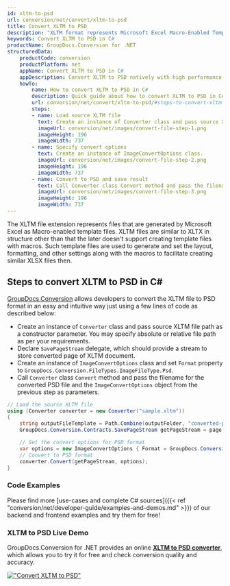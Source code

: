 ```yaml
---
id: xltm-to-psd
url: conversion/net/convert/xltm-to-psd
title: Convert XLTM to PSD
description: "XLTM format represents Microsoft Excel Macro-Enabled Template with .xltm extension. Learn how to convert XLTM to PSD file programmatically in C# language using GroupDocs.Conversion for .NET library."
keywords: Convert XLTM to PSD in C#
productName: GroupDocs.Conversion for .NET
structuredData:
    productCode: conversion
    productPlatform: net
    appName: Convert XLTM to PSD in C#
    appDescription: Convert XLTM to PSD natively with high performance using C# language and server side GroupDocs.Conversion for .NET APIs, without the use of any software like Microsoft or Open Office.
    howTo:
        name: How to convert XLTM to PSD in C# 
        description: Quick guide about how to convert XLTM to PSD in C# with high performance and accuracy.
        url: conversion/net/convert/xltm-to-psd/#steps-to-convert-xltm-to-psd-in-c
        steps:
        - name: Load source XLTM file 
          text: Create an instance of Converter class and pass source XLTM file path as a constructor parameter. You may specify absolute or relative file path as per your requirements. 
          imageUrl: conversion/net/images/convert-file-step-1.png
          imageHeight: 196
          imageWidth: 737
        - name: Specify convert options 
          text: Create an instance of ImageConvertOptions class.
          imageUrl: conversion/net/images/convert-file-step-2.png
          imageHeight: 196
          imageWidth: 737
        - name: Convert to PSD and save result 
          text: Call Converter class Convert method and pass the filename for the converted HTML file and the ImageConvertOptions object from the previous step as parameters.
          imageUrl: conversion/net/images/convert-file-step-3.png
          imageHeight: 196
          imageWidth: 737
---
```


The XLTM file extension represents files that are generated by Microsoft Excel as Macro-enabled template files. XLTM files are similar to XLTX in structure other than that the later doesn't support creating template files with macros. Such template files are used to generate and set the layout, formatting, and other settings along with the macros to facilitate creating similar XLSX files then.

## Steps to convert XLTM to PSD in C#

[GroupDocs.Conversion](https://products.groupdocs.com/conversion/net) allows developers to convert the XLTM file to PSD format in an easy and intuitive way just using a few lines of code as described below:

* Create an instance of `Converter` class and pass source XLTM file path as a constructor parameter. You may specify absolute or relative file path as per your requirements. 
* Declare `SavePageStream` delegate, which should provide a stream to store converted page of XLTM document.
* Create an instance of `ImageConvertOptions` class and set `Format` property to `GroupDocs.Conversion.FileTypes.ImageFileType.Psd`.
* Call `Converter` class `Convert` method and pass the filename for the converted PSD file and the `ImageConvertOptions` object from the previous step as parameters.

```csharp
// Load the source XLTM file
using (Converter converter = new Converter("sample.xltm"))
{
    string outputFileTemplate = Path.Combine(outputFolder, "converted-page-{0}.psd");
    GroupDocs.Conversion.Contracts.SavePageStream getPageStream = page => new FileStream(string.Format(outputFileTemplate, page), FileMode.Create);

    // Set the convert options for PSD format
    var options = new ImageConvertOptions { Format = GroupDocs.Conversion.FileTypes.ImageFileType.Psd };   
    // Convert to PSD format
    converter.Convert(getPageStream, options);
}
```

### Code Examples

Please find more [use-cases and complete C# sources]({{< ref "conversion/net/developer-guide/examples-and-demos.md" >}}) of our backend and frontend examples and try them for free!

### XLTM to PSD Live Demo

GroupDocs.Conversion for .NET provides an online [**XLTM to PSD converter**](https://products.groupdocs.app/conversion/xltm-to-psd), which allows you to try it for free and check conversion quality and accuracy.

[!["Convert XLTM to PSD"](conversion/net/images/convert-to-psd/convert-xltm-to-psd.png)](https://products.groupdocs.app/conversion/xltm-to-psd)
